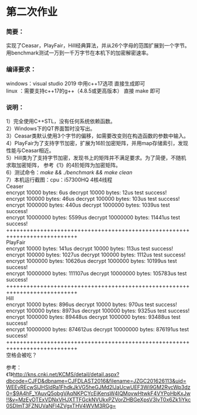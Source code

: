 # 第二次作业

### 简要：  
实现了Ceasar，PlayFair，Hill经典算法，并从26个字母的范围扩展到一个字节。  
用benchmark测试一万到一千万字节在本机下的加密解密速率。
  
### 编译要求：  
windows：visual studio 2019 中用c++17选项     直接生成即可  
linux  ：需要支持c++17的g++（4.8.5或更高版本） 直接 make 即可  
   
### 说明：  
1）完全使用C++STL，没有任何系统依赖函数。   
2）Windows下的QT界面暂时没写出。   
3）Ceasar类默认使用3个字节的偏移，如需要改变则在构造函数的参数中输入。   
4）PlayFair为了支持字节加密，扩展为16阶加密矩阵，并用map存储索引，发现性能与Ceasar相近。   
5）Hill类为了支持字节加密，发现书上的矩阵并不满足要求。为了简便，不随机求取加密矩阵， 
    参考《1》的4阶矩阵为加密矩阵。     
6）测试命令：*make && ./benchmark && make clean*   
7）本机运行截图：cpu：i57300HQ 4核4线程   
Ceaser   
encrypt      10000 bytes:           6us   decrypt      10000 bytes:          12us   test success!  
encrypt     100000 bytes:          46us   decrypt     100000 bytes:         103us   test success!  
encrypt    1000000 bytes:         440us   decrypt    1000000 bytes:        1039us   test success!   
encrypt   10000000 bytes:        5599us   decrypt   10000000 bytes:       11441us   test success!   
+++++++++++++++++++++++++++++++++++++++++++++++++++++++++++++++++++++++++++   
PlayFair    
encrypt      10000 bytes:         141us   decrypt      10000 bytes:         113us   test success!    
encrypt     100000 bytes:        1027us   decrypt     100000 bytes:        1112us   test success!    
encrypt    1000000 bytes:       10626us   decrypt    1000000 bytes:       10199us   test success!     
encrypt   10000000 bytes:      111107us   decrypt   10000000 bytes:      105783us   test success!    
+++++++++++++++++++++++++++++++++++++++++++++++++++++++++++++++++++++++++++    
Hill    
encrypt      10000 bytes:         896us   decrypt      10000 bytes:         970us   test success!   
encrypt     100000 bytes:        8973us   decrypt     100000 bytes:        9325us   test success!   
encrypt    1000000 bytes:       89448us   decrypt    1000000 bytes:       93488us   test success!   
encrypt   10000000 bytes:      874612us   decrypt   10000000 bytes:      876191us   test success!   
+++++++++++++++++++++++++++++++++++++++++++++++++++++++++++++++++++++++++++   
空格会被吃？
   
参考：   
《1》http://kns.cnki.net/KCMS/detail/detail.aspx?dbcode=CJFD&dbname=CJFDLAST2016&filename=JZGC201626113&uid=WEEvREcwSlJHSldRa1FhdkJkVG5heGJMd2lJaUcwUEF3Wi9GM2RycWp3dz0=$9A4hF_YAuvQ5obgVAqNKPCYcEjKensW4IQMovwHtwkF4VYPoHbKxJw!!&v=MzEyOTExVDNxVHJXTTFGckNVUkxPZVorZHBGeXpsV3IvT0x6Zk1iYkc0SDlmT3FZNUVaNFI4ZVgxTHV4WVM3RGg=
